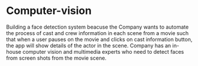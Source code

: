 # Computer-vision

Building a face detection system beacuse the Company wants to automate the process of cast and crew information in each scene from a movie such that when a user pauses on the movie
and clicks on cast information button, the app will show details of the actor in the scene. Company has an in-house computer vision and
multimedia experts who need to detect faces from screen shots from the movie scene.
